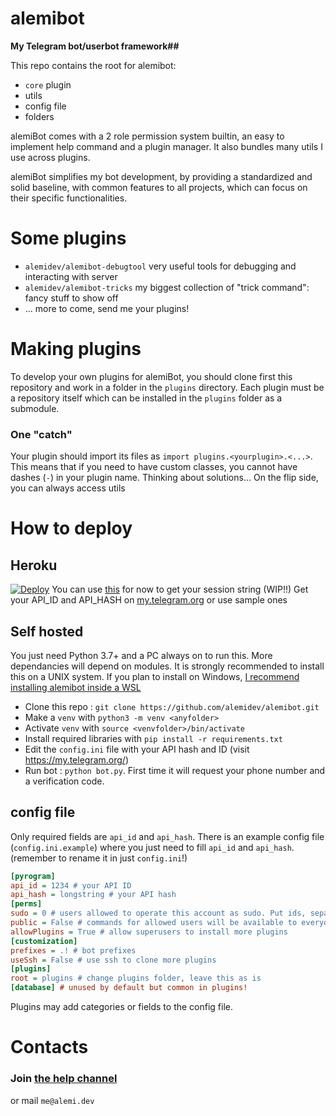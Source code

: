 # alemibot
**My Telegram bot/userbot framework##**

This repo contains the root for alemibot:
* `core` plugin
* utils
* config file
* folders

alemiBot comes with a 2 role permission system builtin, an easy to implement help command and a plugin manager. It also bundles many utils I use across plugins.

alemiBot simplifies my bot development, by providing a standardized and solid baseline, with common features to all projects, which can focus on their specific functionalities.

# Some plugins
* `alemidev/alemibot-debugtool` very useful tools for debugging and interacting with server
* `alemidev/alemibot-tricks` my biggest collection of "trick command": fancy stuff to show off
* ... more to come, send me your plugins!

# Making plugins
To develop your own plugins for alemiBot, you should clone first this repository and work in a folder in the `plugins` directory.
Each plugin must be a repository itself which can be installed in the `plugins` folder as a submodule.
### One "catch"
Your plugin should import its files as `import plugins.<yourplugin>.<...>`. This means that if you need to have custom classes, you cannot have dashes (`-`) in your plugin name. Thinking about solutions... On the flip side, you can always access utils

# How to deploy
## Heroku
[![Deploy](https://www.herokucdn.com/deploy/button.svg)](https://heroku.com/deploy?template=https://github.com/alemidev/alemibot/tree/heroku)
You can use [this](https://replit.com/@dashezup/generate-pyrogram-session-string) for now to get your session string (WIP!!)
Get your API\_ID and API\_HASH on [my.telegram.org](https://my.telegram.org/) or use sample ones

## Self hosted
You just need Python 3.7+ and a PC always on to run this. More dependancies will depend on modules.
It is strongly recommended to install this on a UNIX system. If you plan to install on Windows, 
[I recommend installing alemibot inside a WSL](https://docs.microsoft.com/en-us/windows/wsl/install-win10)
* Clone this repo : `git clone https://github.com/alemidev/alemibot.git`
* Make a `venv` with `python3 -m venv <anyfolder>`
* Activate `venv` with `source <venvfolder>/bin/activate`
* Install required libraries with `pip install -r requirements.txt`
* Edit the `config.ini` file with your API hash and ID (visit https://my.telegram.org/)
* Run bot : `python bot.py`. First time it will request your phone number and a verification code.

## config file
Only required fields are `api_id` and `api_hash`. There is an example config file (`config.ini.example`) where you just need to fill `api_id` and `api_hash`. (remember to rename it in just `config.ini`!)

```ini
[pyrogram]
api_id = 1234 # your API ID
api_hash = longstring # your API hash
[perms]
sudo = 0 # users allowed to operate this account as sudo. Put ids, separate with whitespace
public = False # commands for allowed users will be available to everyone
allowPlugins = True # allow superusers to install more plugins
[customization]
prefixes = .! # bot prefixes
useSsh = False # use ssh to clone more plugins
[plugins]
root = plugins # change plugins folder, leave this as is
[database] # unused by default but common in plugins!
```

Plugins may add categories or fields to the config file.

# Contacts
### Join [the help channel](https://t.me/alemibothelp)
or mail `me@alemi.dev`
